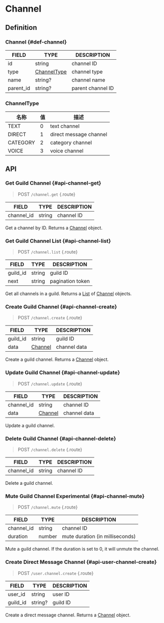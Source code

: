 # Channel

## Definition

### Channel {#def-channel}

| FIELD | TYPE | DESCRIPTION |
| ----- | ---- | ----------- |
| id | string | channel ID |
| type | [ChannelType](#channeltype) | channel type |
| name | string? | channel name |
| parent_id | string? | parent channel ID |

### ChannelType

| 名称 | 值 | 描述 |
| --- | --- | --- |
| TEXT | 0 | text channel |
| DIRECT | 1 | direct message channel |
| CATEGORY | 2 | category channel |
| VOICE | 3 | voice channel |

## API

### Get Guild Channel {#api-channel-get}

> <badge>POST</badge> `/channel.get` {.route}

| FIELD | TYPE | DESCRIPTION |
| ----- | ---- | ----------- |
| channel_id | string | channel ID |

Get a channel by ID. Returns a [Channel](#def-channel) object.

### Get Guild Channel List {#api-channel-list}

> <badge>POST</badge> `/channel.list` {.route}

| FIELD | TYPE | DESCRIPTION |
| ----- | ---- | ----------- |
| guild_id | string | guild ID |
| next | string | pagination token |

Get all channels in a guild. Returns a [List](../protocol/api.md#list) of [Channel](#def-channel) objects.

### Create Guild Channel {#api-channel-create}

> <badge>POST</badge> `/channel.create` {.route}

| FIELD | TYPE | DESCRIPTION |
| --- | --- | --- |
| guild_id | string | guild ID |
| data | [Channel](#def-channel) | channel data |

Create a guild channel. Returns a [Channel](#def-channel) object.

### Update Guild Channel {#api-channel-update}

> <badge>POST</badge> `/channel.update` {.route}

| FIELD | TYPE | DESCRIPTION |
| --- | --- | --- |
| channel_id | string | channel ID |
| data | [Channel](#def-channel) | channel data |

Update a guild channel.

### Delete Guild Channel {#api-channel-delete}

> <badge>POST</badge> `/channel.delete` {.route}

| FIELD | TYPE | DESCRIPTION |
| --- | --- | --- |
| channel_id | string | channel ID |

Delete a guild channel.

### Mute Guild Channel <badge type="warning">Experimental</badge> {#api-channel-mute}

> <badge>POST</badge> `/channel.mute` {.route}

| FIELD | TYPE | DESCRIPTION |
| --- | --- | --- |
| channel_id | string | channel ID |
| duration | number | mute duration (in milliseconds) |

Mute a guild channel. If the duration is set to 0, it will unmute the channel.

### Create Direct Message Channel {#api-user-channel-create}

> <badge>POST</badge> `/user.channel.create` {.route}

| FIELD | TYPE | DESCRIPTION |
| --- | --- | --- |
| user_id | string | user ID |
| guild_id | string? | guild ID |

Create a direct message channel. Returns a [Channel](#def-channel) object.
